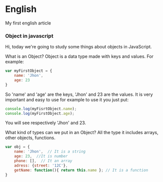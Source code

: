 # English
My first english article

### Object in javascript

Hi, today we're going to study some things about objects in JavaScript.

What is an Object? Object is a data type made with keys and values. For example:

```javascript
var myFirstObject = {
    name: 'Jhon',
    age: 23
}
```

So 'name' and 'age' are the keys, 'Jhon' and 23 are the values. It is very important and easy to use for example to use it you just put:

```javascript
console.log(myFisrtObject.name);
console.log(myFirstObject.age);
```

You will see respectively 'Jhon' and 23. 

What kind of types can we put in an Object? All the type it includes arrays, other objects, functions.

```javascript
var obj = {
    name: 'Jhon',  // It is a string
    age: 23,  //It is number
    phone: [],  // It an array
    adress: {street: '12C'},
    getName: function(){ return this.name }; // It is a function
}
```
